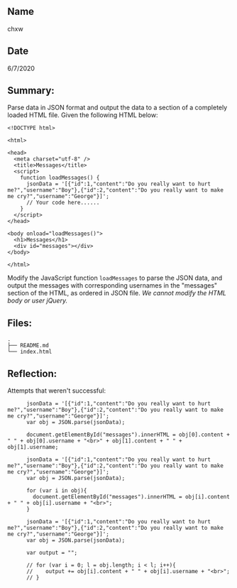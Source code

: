 ## Name
chxw

## Date
6/7/2020

## Summary:
Parse data in JSON format and output the data to a section of a completely loaded HTML file. Given the following HTML below:
```
<!DOCTYPE html>

<html>

<head>
  <meta charset="utf-8" />
  <title>Messages</title>
  <script>
    function loadMessages() {
      jsonData = '[{"id":1,"content":"Do you really want to hurt me?","username":"Boy"},{"id":2,"content":"Do you really want to make me cry?","username":"George"}]';
      // Your code here......
    }
  </script>
</head>

<body onload="loadMessages()">
  <h1>Messages</h1>
  <div id="messages"></div>
</body>

</html>
```
Modify the JavaScript function `loadMessages` to parse the JSON data, and output the messages with corresponding usernames in the "messages" section of the HTML, as ordered in JSON file. *We cannot modify the HTML body or user jQuery.*


## Files:
```
.
├── README.md
└── index.html
```

## Reflection:

Attempts that weren't successful:

```
      jsonData = '[{"id":1,"content":"Do you really want to hurt me?","username":"Boy"},{"id":2,"content":"Do you really want to make me cry?","username":"George"}]';
      var obj = JSON.parse(jsonData);

      document.getElementById("messages").innerHTML = obj[0].content + " " + obj[0].username + "<br>" + obj[1].content + " " + obj[1].username;
```

```
      jsonData = '[{"id":1,"content":"Do you really want to hurt me?","username":"Boy"},{"id":2,"content":"Do you really want to make me cry?","username":"George"}]';
      var obj = JSON.parse(jsonData);

      for (var i in obj){
        document.getElementById("messages").innerHTML = obj[i].content + " " + obj[i].username + "<br>"; 
      }
```

```
      jsonData = '[{"id":1,"content":"Do you really want to hurt me?","username":"Boy"},{"id":2,"content":"Do you really want to make me cry?","username":"George"}]';
      var obj = JSON.parse(jsonData);

      var output = "";

      // for (var i = 0; l = obj.length; i < l; i++){
      // 	output += obj[i].content + " " + obj[i].username + "<br>";
      // }
```


